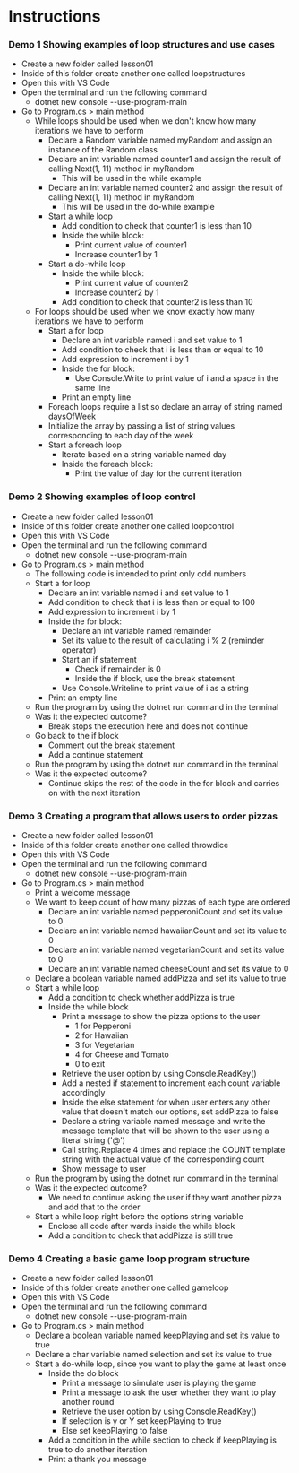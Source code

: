 # Instructions

### Demo 1 Showing examples of loop structures and use cases

- Create a new folder called lesson01
- Inside of this folder create another one called loopstructures
- Open this with VS Code
- Open the terminal and run the following command
    - dotnet new console --use-program-main
- Go to Program.cs > main method
    - While loops should be used when we don't know how many iterations we have to perform
        - Declare a Random variable named myRandom and assign an instance of the Random class
        - Declare an int variable named counter1 and assign the result of calling Next(1, 11) method in myRandom
            - This will be used in the while example
        - Declare an int variable named counter2 and assign the result of calling Next(1, 11) method in myRandom
            - This will be used in the do-while example
        - Start a while loop
            - Add condition to check that counter1 is less than 10
            - Inside the while block:
                - Print current value of counter1
                - Increase counter1 by 1
        - Start a do-while loop
            - Inside the while block:
                - Print current value of counter2
                - Increase counter2 by 1
            - Add condition to check that counter2 is less than 10
    - For loops should be used when we know exactly how many iterations we have to perform
        - Start a for loop
            - Declare an int variable named i and set value to 1
            - Add condition to check that i is less than or equal to 10
            - Add expression to increment i by 1
            - Inside the for block:
                - Use Console.Write to print value of i and a space in the same line
            - Print an empty line
        - Foreach loops require a list so declare an array of string named daysOfWeek
        - Initialize the array by passing a list of string values corresponding to each day of the week
        - Start a foreach loop
            - Iterate based on a string variable named day
            - Inside the foreach block:
                - Print the value of day for the current iteration

### Demo 2 Showing examples of loop control

- Create a new folder called lesson01
- Inside of this folder create another one called loopcontrol
- Open this with VS Code
- Open the terminal and run the following command
    - dotnet new console --use-program-main
- Go to Program.cs > main method
    - The following code is intended to print only odd numbers
    - Start a for loop
        - Declare an int variable named i and set value to 1
        - Add condition to check that i is less than or equal to 100
        - Add expression to increment i by 1
        - Inside the for block:
            - Declare an int variable named remainder
            - Set its value to the result of calculating i % 2 (reminder operator)
            - Start an if statement
                - Check if remainder is 0
                - Inside the if block, use the break statement
            - Use Console.Writeline to print value of i as a string
        - Print an empty line
    - Run the program by using the dotnet run command in the terminal
    - Was it the expected outcome?
        - Break stops the execution here and does not continue
    - Go back to the if block
        - Comment out the break statement
        - Add a continue statement
    - Run the program by using the dotnet run command in the terminal
    - Was it the expected outcome?
        - Continue skips the rest of the code in the for block and carries on with the next iteration

### Demo 3 Creating a program that allows users to order pizzas

- Create a new folder called lesson01
- Inside of this folder create another one called throwdice
- Open this with VS Code
- Open the terminal and run the following command
    - dotnet new console --use-program-main
- Go to Program.cs > main method
    - Print a welcome message
    - We want to keep count of how many pizzas of each type are ordered
        - Declare an int variable named pepperoniCount and set its value to 0
        - Declare an int variable named hawaiianCount and set its value to 0
        - Declare an int variable named vegetarianCount and set its value to 0
        - Declare an int variable named cheeseCount and set its value to 0
    - Declare a boolean variable named addPizza and set its value to true
    - Start a while loop
        - Add a condition to check whether addPizza is true
        - Inside the while block
            - Print a message to show the pizza options to the user
                - 1 for Pepperoni
                - 2 for Hawaiian
                - 3 for Vegetarian
                - 4 for Cheese and Tomato
                - 0 to exit
            - Retrieve the user option by using Console.ReadKey()
            - Add a nested if statement to increment each count variable accordingly
            - Inside the else statement for when user enters any other value that doesn't match our options, set addPizza to false
            - Declare a string variable named message and write the message template that will be shown to the user using a literal string ('@')
            - Call string.Replace 4 times and replace the COUNT template string with the actual value of the corresponding count
            - Show message to user
    - Run the program by using the dotnet run command in the terminal
    - Was it the expected outcome?
        - We need to continue asking the user if they want another pizza and add that to the order
    - Start a while loop right before the options string variable
        - Enclose all code after wards inside the while block
        - Add a condition to check that addPizza is still true

### Demo 4 Creating a basic game loop program structure

- Create a new folder called lesson01
- Inside of this folder create another one called gameloop
- Open this with VS Code
- Open the terminal and run the following command
    - dotnet new console --use-program-main
- Go to Program.cs > main method
    - Declare a boolean variable named keepPlaying and set its value to true
    - Declare a char variable named selection and set its value to true
    - Start a do-while loop, since you want to play the game at least once
        - Inside the do block
            - Print a message to simulate user is playing the game
            - Print a message to ask the user whether they want to play another round
            - Retrieve the user option by using Console.ReadKey()
            - If selection is y or Y set keepPlaying to true
            - Else set keepPlaying to false
        - Add a condition in the while section to check if keepPlaying is true to do another iteration
        - Print a thank you message